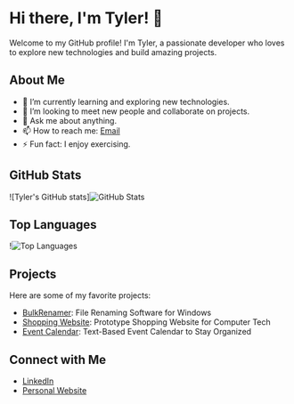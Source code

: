 # Hi there, I'm Tyler! 👋

Welcome to my GitHub profile! I'm Tyler, a passionate developer who loves to explore new technologies and build amazing projects.

## About Me

- 🌱 I’m currently learning and exploring new technologies.
- 👯 I’m looking to meet new people and collaborate on projects.
- 💬 Ask me about anything.
- 📫 How to reach me: [Email](18tyler.rosa1@gmail.com)
- ⚡ Fun fact: I enjoy exercising.

## GitHub Stats

![Tyler's GitHub stats]![GitHub Stats](https://github-readme-stats.vercel.app/api?username=TylersHub&show_icons=true&theme=radical&cache_seconds=360)

## Top Languages

!![Top Languages](https://github-readme-stats.vercel.app/api/top-langs/?username=TylersHub&layout=compact&theme=radical&cache_seconds=360)

## Projects

Here are some of my favorite projects:

- [BulkRenamer](https://github.com/TylersHub/BulkRenamer): File Renaming Software for Windows
- [Shopping Website](https://github.com/TylersHub/Shopping-Website): Prototype Shopping Website for Computer Tech
- [Event Calendar](https://github.com/TylersHub/Event-Calendar): Text-Based Event Calendar to Stay Organized

## Connect with Me

- [LinkedIn](https://www.linkedin.com/in/tylerrosa)
- [Personal Website](https://tylerrosa.com/)
